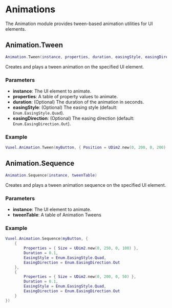 # Animations

The Animation module provides tween-based animation utilities for UI elements.

## Animation.Tween

```lua
Animation.Tween(instance, properties, duration, easingStyle, easingDirection)
```

Creates and plays a tween animation on the specified UI element.

### Parameters

- **instance**: The UI element to animate.
- **properties**: A table of property values to animate.
- **duration**: (Optional) The duration of the animation in seconds.
- **easingStyle**: (Optional) The easing style (default: `Enum.EasingStyle.Quad`).
- **easingDirection**: (Optional) The easing direction (default: `Enum.EasingDirection.Out`).

### Example

```lua
Vuxel.Animation.Tween(myButton, { Position = UDim2.new(0, 200, 0, 200) }, 1)
```

## Animation.Sequence

```lua
Animation.Sequence(instance, tweenTable)
```

Creates and plays a tween animation sequence on the specified UI element.

### Parameters

- **instance**: The UI element to animate.
- **tweenTable**: A table of Animation Tweens

### Example

```lua
Vuxel.Animation.Sequence(myButton, {
	{
		Properties = { Size = UDim2.new(0, 250, 0, 100) },
		Duration = 0.1,
		EasingStyle = Enum.EasingStyle.Quad,
		EasingDirection = Enum.EasingDirection.Out
	},
	{
		Properties = { Size = UDim2.new(0, 200, 0, 50) },
		Duration = 0.1,
		EasingStyle = Enum.EasingStyle.Quad,
		EasingDirection = Enum.EasingDirection.Out
	}
})
```